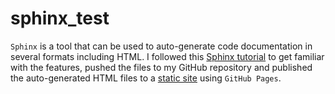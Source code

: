 # sphinx_test

`Sphinx` is a tool that can be used to auto-generate code documentation in several formats including HTML.  I followed this [Sphinx tutorial](https://www.sphinx-doc.org/en/master/tutorial/index.html) to get familiar with the features, pushed the files to my GitHub repository and published the auto-generated HTML files to a [static site](https://george-brand.github.io/sphinx_test/) using `GitHub Pages`.
